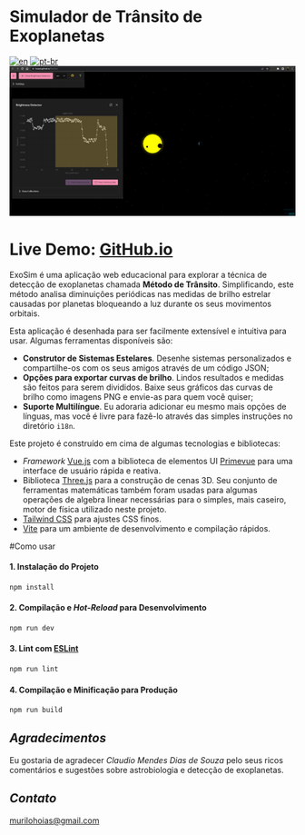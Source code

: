 # Simulador de Trânsito de Exoplanetas

[![en](https://img.shields.io/badge/lang-en-red.svg)](https://github.com/hoiast/ExoSim/blob/main/README.md)
[![pt-br](https://img.shields.io/badge/lang-pt--br-green.svg)](https://github.com/hoiast/ExoSim/blob/main/README.pt-br.md)
![liveDemo](https://github.com/hoiast/ExoSim/blob/main/liveDemoREADME_1920x1006.jpeg)

# Live Demo: [GitHub.io](https://hoiast.github.io/ExoSim/) 

ExoSim é uma aplicação web educacional para explorar a técnica de detecção de exoplanetas chamada **Método de Trânsito**. Simplificando, este método analisa diminuições periódicas nas medidas de brilho estrelar causadas por planetas bloqueando a luz durante os seus movimentos orbitais.

Esta aplicação é desenhada para ser facilmente extensível e intuitiva para usar. Algumas ferramentas disponíveis são:

- **Construtor de Sistemas Estelares**. Desenhe sistemas personalizados e compartilhe-os com os seus amigos através de um código JSON;
- **Opções para exportar curvas de brilho**. Lindos resultados e medidas são feitos para serem divididos. Baixe seus gráficos das curvas de brilho como imagens PNG e envie-as para quem você quiser;
- **Suporte Multilíngue**. Eu adoraria adicionar eu mesmo mais opções de línguas, mas você é livre para fazê-lo através das simples instruções no diretório `i18n`.

Este projeto é construído em cima de algumas tecnologias e bibliotecas:

- _Framework_ [Vue.js](https://vuejs.org/) com a biblioteca de elementos UI [Primevue](https://primefaces.org/primevue/) para uma interface de usuário rápida e reativa.
- Biblioteca [Three.js](https://threejs.org/) para a construção de cenas 3D. Seu conjunto de ferramentas matemáticas também foram usadas para algumas operações de algebra linear necessárias para o simples, mais caseiro, motor de física utilizado neste projeto.
- [Tailwind CSS](https://tailwindcss.com/) para ajustes CSS finos.
- [Vite](https://vitejs.dev/) para um ambiente de desenvolvimento e compilação rápidos.

#Como usar

#### 1. Instalação do Projeto

```sh
npm install
```

#### 2. Compilação e _Hot-Reload_ para Desenvolvimento

```sh
npm run dev
```

#### 3. Lint com [ESLint](https://eslint.org/)

```sh
npm run lint
```

#### 4. Compilação e Minificação para Produção

```sh
npm run build
```

## _Agradecimentos_

Eu gostaria de agradecer _Claudio Mendes Dias de Souza_ pelo seus ricos comentários e sugestões sobre astrobiologia e detecção de exoplanetas.

## _Contato_

murilohoias@gmail.com
